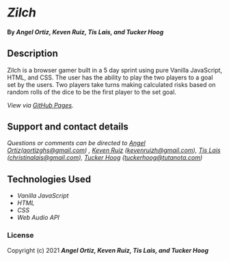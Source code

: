 # _Zilch_

#### By _**Angel Ortiz, Keven Ruiz, Tis Lais, and Tucker Hoog**_ 

## Description

Zilch is a browser gamer built in a 5 day sprint using pure Vanilla JavaScript, HTML, and CSS. The user has the ability to play the two players to a goal set by the users. Two players take turns making calculated risks based on random rolls of the dice to be the first player to the set goal. 


_View via [GitHub Pages](https://tislais.github.io/zilch/)._


## Support and contact details

_Questions or comments can be directed to [Angel Ortiz](https://github.com/AngelDOrtiz)(aortizghs@gmail.com) , [Keven Ruiz](https://github.com/kevenruiz) (kevenruizh@gmail.com), [Tis Lais](https://github.com/tislais) (christinalais@gmail.com), [Tucker Hoog](https://github.com/grahf0085) (tuckerhoog@tutanota.com)_


## Technologies Used
* _Vanilla JavaScript_
* _HTML_
* _CSS_
* _Web Audio API_


### License

Copyright (c) 2021 **_Angel Ortiz, Keven Ruiz, Tis Lais, and Tucker Hoog_**
